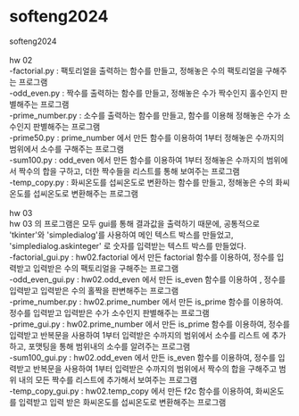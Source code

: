 # softeng2024
softeng2024\
\
hw 02\
-factorial.py : 팩토리얼을 출력하는 함수를 만들고, 정해놓은 수의 팩토리얼을 구해주는 프로그램\
-odd_even.py : 짝수를 출력하는 함수를 만들고, 정해놓은 수가 짝수인지 홀수인지 판별해주는 프로그램\
-prime_number.py : 소수를 출력하는 함수를 만들고, 함수를 이용해 정해놓은 수가 소수인지 판별해주는 프로그램\
-prime50.py : prime_number 에서 만든 함수를 이용하여 1부터 정해놓은 수까지의 범위에서 소수를 구해주는 프로그램\
-sum100.py : odd_even 에서 만든 함수를 이용하여 1부터 정해놓은 수까지의 범위에서 짝수의 합을 구하고, 더한 짝수들을 리스트를 통해 보여주는 프로그램\
-temp_copy.py : 화씨온도를 섭씨온도로 변환하는 함수를 만들고, 정해놓은 수의 화씨온도를 섭씨온도로 변환해주는 프로그램\
\
hw 03\
hw 03 의 프로그램은 모두 gui를 통해 결과값을 출력하기 때문에, 공통적으로 'tkinter'와 'simpledialog'를 사용하여 메인 텍스트 박스를 만들었고, 'simpledialog.askinteger' 로 숫자를 입력받는 텍스트 박스를 만들었다.\
-factorial_gui.py : hw02.factorial 에서 만든 factorial 함수를 이용하여, 정수를 입력받고 입력받은 수의 팩토리얼을 구해주는 프로그램\
-odd_even_gui.py : hw02.odd_even 에서 만든 is_even 함수를 이용하여 , 정수를 입력받고 입력받은 수의 홀짝을 판변해주는 프로그램\
-prime_number.py : hw02.prime_number 에서 만든 is_prime 함수를 이용하여. 정수를 입력받고 입력받은 수가 소수인지 판별해주는 프로그램\
-prime_gui.py : hw02.prime_number 에서 만든 is_prime 함수를 이용하여, 정수를 입력받고 반복문을 사용하여 1부터 입력받은 수까지의 범위에서 소수를 리스트 에 추가하고, 포맷팅을 통해 범위내의 소수를 알려주는 프로그램\
-sum100_gui.py : hw02.odd_even 에서 만든 is_even 함수를 이용하여, 정수를 입력받고 반복문을 사용하여 1부터 입력받은 수까지의 범위에서 짝수의 합을 구해주고 범위 내의 모든 짝수를 리스트에 추가해서 보여주는 프로그램\
-temp_copy_gui.py : hw02.temp_copy 에서 만든 f2c 함수를 이용하여, 화씨온도를 입력받고 입력 받은 화씨온도를 섭씨온도로 변환해주는 프로그램
